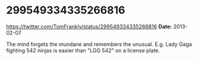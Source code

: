 # 299549334335266816
https://twitter.com/TomFrankly/status/299549334335266816
**Date:** 2013-02-07

The mind forgets the mundane and remembers the unusual. E.g. Lady Gaga fighting 542 ninjas is easier than "LGG 542" on a license plate.
